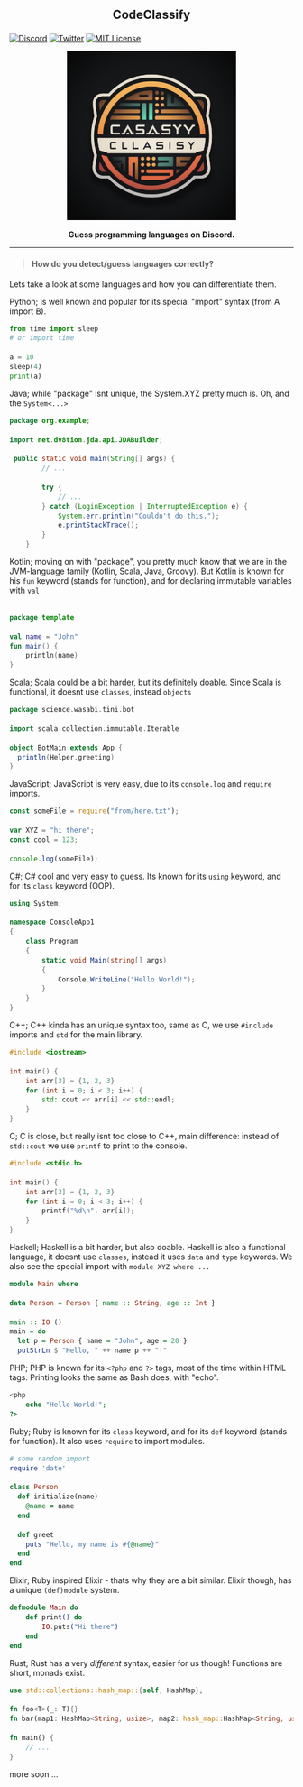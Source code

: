 ## <p align="center">CodeClassify</p>

[![Discord](https://img.shields.io/discord/823720615965622323.svg?style=for-the-badge)](https://discord.gg/UDNcTrBagN)
[![Twitter](https://img.shields.io/badge/Twitter-1DA1F2?style=for-the-badge&logo=twitter&logoColor=white)](https://twitter.com/vkxni)
[![MIT License](https://img.shields.io/badge/license-MIT-blue.svg?style=for-the-badge)](https://github.com/alelievr/Mixture/blob/master/LICENSE)

<p align="center">
    <img src="logo.png" alt="CodeClassify" height="300"></img>
</p>

<p align="center"> 
<strong>
Guess programming languages on Discord. 
</strong>
</p>

---

> #### How do you detect/guess languages correctly?

Lets take a look at some languages and how you can differentiate them.

Python; is well known and popular for its special "import" syntax (from A import B).

```py
from time import sleep
# or import time

a = 10
sleep(4)
print(a)
```

Java; while "package" isnt unique, the System.XYZ pretty much is. Oh, and the `System<...>`

```java
package org.example;

import net.dv8tion.jda.api.JDABuilder;

 public static void main(String[] args) {
        // ...

        try {
            // ...
        } catch (LoginException | InterruptedException e) {
            System.err.println("Couldn't do this.");
            e.printStackTrace();
        }
    }
```

Kotlin; moving on with "package", you pretty much know that we are in the JVM-language family (Kotlin, Scala, Java, Groovy). But Kotlin is known for his `fun` keyword (stands for function), and for declaring immutable variables with `val`

```kt

package template

val name = "John"
fun main() {
    println(name)
}
```

Scala; Scala could be a bit harder, but its definitely doable. Since Scala is functional, it doesnt use `classes`, instead `objects`

```scala
package science.wasabi.tini.bot

import scala.collection.immutable.Iterable

object BotMain extends App {
  println(Helper.greeting)
}
```

JavaScript; JavaScript is very easy, due to its `console.log` and `require` imports.
```js
const someFile = require("from/here.txt");

var XYZ = "hi there";
const cool = 123;

console.log(someFile);
```

C#; C# cool and very easy to guess. Its known for its `using` keyword, and for its `class` keyword (OOP).

```cs
using System;

namespace ConsoleApp1
{
    class Program
    {
        static void Main(string[] args)
        {
            Console.WriteLine("Hello World!");
        }
    }
}
```

C++; C++ kinda has an unique syntax too, same as C, we use `#include` imports and `std` for the main library. 

```cpp
#include <iostream>

int main() {
    int arr[3] = {1, 2, 3}
    for (int i = 0; i < 3; i++) {
        std::cout << arr[i] << std::endl;
    }
}
```

C; C is close, but really isnt too close to C++, main difference: instead of `std::cout` we use `printf` to print to the console.

```c
#include <stdio.h>

int main() {
    int arr[3] = {1, 2, 3}
    for (int i = 0; i < 3; i++) {
        printf("%d\n", arr[i]);
    }
}
```

Haskell; Haskell is a bit harder, but also doable. Haskell is also a functional language, it doesnt use `classes`, instead it uses `data` and `type` keywords. We also see the special import with `module XYZ where ...`

```hs
module Main where

data Person = Person { name :: String, age :: Int }

main :: IO ()
main = do
  let p = Person { name = "John", age = 20 }
  putStrLn $ "Hello, " ++ name p ++ "!"
```

PHP; PHP is known for its `<?php` and `?>` tags, most of the time within HTML tags. Printing looks the same as Bash does, with "echo".

```php
<php
    echo "Hello World!";
?>
```

Ruby; Ruby is known for its `class` keyword, and for its `def` keyword (stands for function). It also uses `require` to import modules.

```rb
# some random import
require 'date'

class Person
  def initialize(name)
    @name = name
  end

  def greet
    puts "Hello, my name is #{@name}"
  end
end
``` 

Elixir; Ruby inspired Elixir - thats why they are a bit similar. Elixir though, has a unique `(def)module` system.

```elixir
defmodule Main do 
    def print() do 
        IO.puts("Hi there")
    end
end
``` 

Rust; Rust has a very *different* syntax, easier for us though! Functions are short, monads exist. 

```rs
use std::collections::hash_map::{self, HashMap};

fn foo<T>(_: T){}
fn bar(map1: HashMap<String, usize>, map2: hash_map::HashMap<String, usize>){}

fn main() {
    // ...
}
``` 

more soon ...